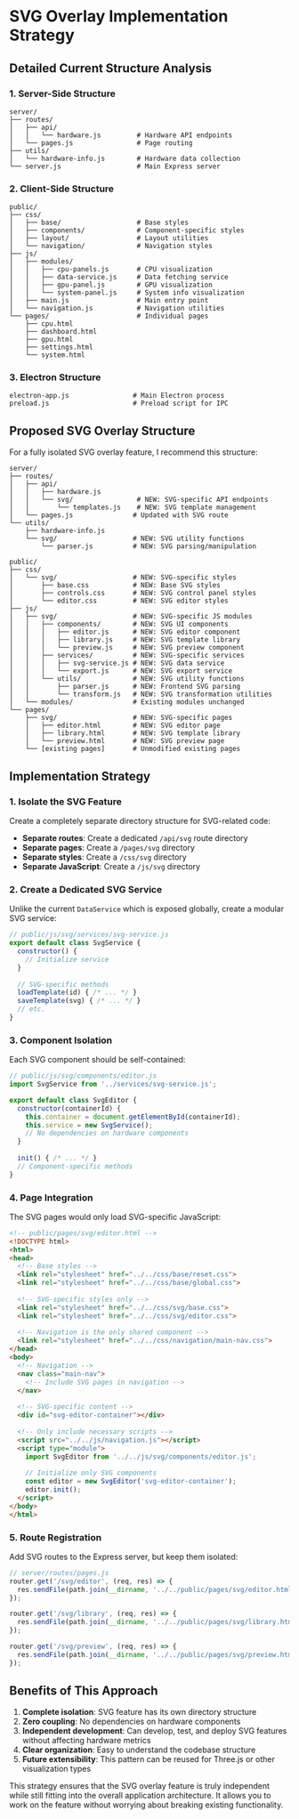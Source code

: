 # SVG Overlay Implementation Strategy

## Detailed Current Structure Analysis

### 1. Server-Side Structure
```
server/
├── routes/
│   ├── api/
│   │   └── hardware.js         # Hardware API endpoints
│   └── pages.js                # Page routing
├── utils/
│   └── hardware-info.js        # Hardware data collection
└── server.js                   # Main Express server
```

### 2. Client-Side Structure
```
public/
├── css/
│   ├── base/                   # Base styles
│   ├── components/             # Component-specific styles
│   ├── layout/                 # Layout utilities
│   └── navigation/             # Navigation styles
├── js/
│   ├── modules/
│   │   ├── cpu-panels.js       # CPU visualization
│   │   ├── data-service.js     # Data fetching service
│   │   ├── gpu-panel.js        # GPU visualization
│   │   └── system-panel.js     # System info visualization
│   ├── main.js                 # Main entry point
│   └── navigation.js           # Navigation utilities
└── pages/                      # Individual pages
    ├── cpu.html
    ├── dashboard.html
    ├── gpu.html
    ├── settings.html
    └── system.html
```

### 3. Electron Structure
```
electron-app.js                # Main Electron process
preload.js                     # Preload script for IPC
```

## Proposed SVG Overlay Structure

For a fully isolated SVG overlay feature, I recommend this structure:

```
server/
├── routes/
│   ├── api/
│   │   ├── hardware.js
│   │   └── svg/                # NEW: SVG-specific API endpoints
│   │       └── templates.js    # NEW: SVG template management
│   └── pages.js               # Updated with SVG route
└── utils/
    ├── hardware-info.js
    └── svg/                   # NEW: SVG utility functions
        └── parser.js          # NEW: SVG parsing/manipulation

public/
├── css/
│   └── svg/                   # NEW: SVG-specific styles
│       ├── base.css           # NEW: Base SVG styles
│       ├── controls.css       # NEW: SVG control panel styles
│       └── editor.css         # NEW: SVG editor styles
├── js/
│   ├── svg/                   # NEW: SVG-specific JS modules
│   │   ├── components/        # NEW: SVG UI components
│   │   │   ├── editor.js      # NEW: SVG editor component
│   │   │   ├── library.js     # NEW: SVG template library
│   │   │   └── preview.js     # NEW: SVG preview component
│   │   ├── services/          # NEW: SVG-specific services
│   │   │   ├── svg-service.js # NEW: SVG data service
│   │   │   └── export.js      # NEW: SVG export service
│   │   └── utils/             # NEW: SVG utility functions
│   │       ├── parser.js      # NEW: Frontend SVG parsing
│   │       └── transform.js   # NEW: SVG transformation utilities
│   └── modules/               # Existing modules unchanged
└── pages/
    ├── svg/                   # NEW: SVG-specific pages
    │   ├── editor.html        # NEW: SVG editor page
    │   ├── library.html       # NEW: SVG template library
    │   └── preview.html       # NEW: SVG preview page
    └── [existing pages]       # Unmodified existing pages
```

## Implementation Strategy

### 1. Isolate the SVG Feature

Create a completely separate directory structure for SVG-related code:

- **Separate routes**: Create a dedicated `/api/svg` route directory
- **Separate pages**: Create a `/pages/svg` directory
- **Separate styles**: Create a `/css/svg` directory
- **Separate JavaScript**: Create a `/js/svg` directory

### 2. Create a Dedicated SVG Service

Unlike the current `DataService` which is exposed globally, create a modular SVG service:

```javascript
// public/js/svg/services/svg-service.js
export default class SvgService {
  constructor() {
    // Initialize service
  }
  
  // SVG-specific methods
  loadTemplate(id) { /* ... */ }
  saveTemplate(svg) { /* ... */ }
  // etc.
}
```

### 3. Component Isolation

Each SVG component should be self-contained:

```javascript
// public/js/svg/components/editor.js
import SvgService from '../services/svg-service.js';

export default class SvgEditor {
  constructor(containerId) {
    this.container = document.getElementById(containerId);
    this.service = new SvgService();
    // No dependencies on hardware components
  }
  
  init() { /* ... */ }
  // Component-specific methods
}
```

### 4. Page Integration

The SVG pages would only load SVG-specific JavaScript:

```html
<!-- public/pages/svg/editor.html -->
<!DOCTYPE html>
<html>
<head>
  <!-- Base styles -->
  <link rel="stylesheet" href="../../css/base/reset.css">
  <link rel="stylesheet" href="../../css/base/global.css">
  
  <!-- SVG-specific styles only -->
  <link rel="stylesheet" href="../../css/svg/base.css">
  <link rel="stylesheet" href="../../css/svg/editor.css">
  
  <!-- Navigation is the only shared component -->
  <link rel="stylesheet" href="../../css/navigation/main-nav.css">
</head>
<body>
  <!-- Navigation -->
  <nav class="main-nav">
    <!-- Include SVG pages in navigation -->
  </nav>
  
  <!-- SVG-specific content -->
  <div id="svg-editor-container"></div>
  
  <!-- Only include necessary scripts -->
  <script src="../../js/navigation.js"></script>
  <script type="module">
    import SvgEditor from '../../js/svg/components/editor.js';
    
    // Initialize only SVG components
    const editor = new SvgEditor('svg-editor-container');
    editor.init();
  </script>
</body>
</html>
```

### 5. Route Registration

Add SVG routes to the Express server, but keep them isolated:

```javascript
// server/routes/pages.js
router.get('/svg/editor', (req, res) => {
  res.sendFile(path.join(__dirname, '../../public/pages/svg/editor.html'));
});

router.get('/svg/library', (req, res) => {
  res.sendFile(path.join(__dirname, '../../public/pages/svg/library.html'));
});

router.get('/svg/preview', (req, res) => {
  res.sendFile(path.join(__dirname, '../../public/pages/svg/preview.html'));
});
```

## Benefits of This Approach

1. **Complete isolation**: SVG feature has its own directory structure
2. **Zero coupling**: No dependencies on hardware components
3. **Independent development**: Can develop, test, and deploy SVG features without affecting hardware metrics
4. **Clear organization**: Easy to understand the codebase structure
5. **Future extensibility**: This pattern can be reused for Three.js or other visualization types

This strategy ensures that the SVG overlay feature is truly independent while still fitting into the overall application architecture. It allows you to work on the feature without worrying about breaking existing functionality.
